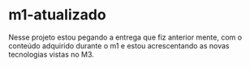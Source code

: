 # m1-atualizado
Nesse projeto estou pegando a entrega que fiz anterior mente, com o conteúdo adquirido durante o m1 e estou acrescentando as novas tecnologias vistas no M3.
